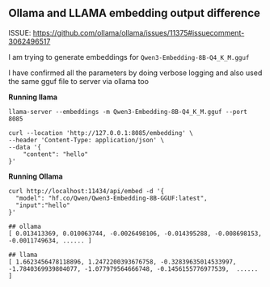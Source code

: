 ## Ollama and LLAMA embedding output difference


ISSUE: https://github.com/ollama/ollama/issues/11375#issuecomment-3062496517

I am trying to generate embeddings for `Qwen3-Embedding-8B-Q4_K_M.gguf`

I have confirmed all the parameters by doing verbose logging and also used the same gguf file to server via ollama too

**Running llama**
```
llama-server --embeddings -m Qwen3-Embedding-8B-Q4_K_M.gguf --port 8085

curl --location 'http://127.0.0.1:8085/embedding' \
--header 'Content-Type: application/json' \
--data '{
    "content": "hello"
}'
```


**Running Ollama**
```
curl http://localhost:11434/api/embed -d '{
  "model": "hf.co/Qwen/Qwen3-Embedding-8B-GGUF:latest",
  "input":"hello"
}'
```

```
## ollama
[ 0.013413369, 0.010063744, -0.0026498106, -0.014395288, -0.008698153, -0.0011749634, ...... ]

## llama
[ 1.6623456478118896, 1.2472200393676758, -0.32839635014533997, -1.7840369939804077, -1.077979564666748, -0.1456155776977539,  ...... ]
```